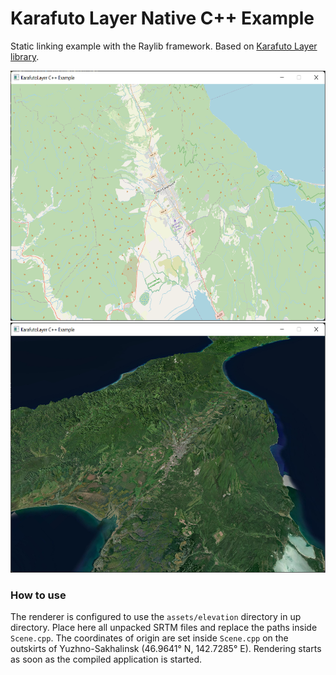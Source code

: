 # Karafuto Layer Native C++ Example

Static linking example with the Raylib framework. Based on [Karafuto Layer library](https://github.com/AnKano/karafuto-core).

<img src="github-assets/screenshot-osm.png" height="400" />
<img src="github-assets/screenshot-mapbox-satellite.png" height="400" />

### How to use

The renderer is configured to use the `assets/elevation` directory in up directory. Place here all unpacked SRTM files and replace the paths inside `Scene.cpp`.
The coordinates of origin are set inside `Scene.cpp` on the outskirts of Yuzhno-Sakhalinsk (46.9641° N, 142.7285° E).
Rendering starts as soon as the compiled application is started.
